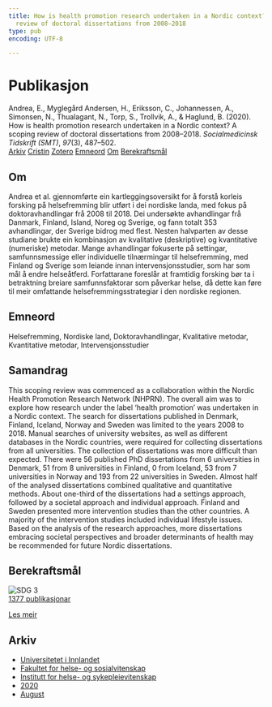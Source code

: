```yaml
---
title: How is health promotion research undertaken in a Nordic context? A scoping
  review of doctoral dissertations from 2008–2018
type: pub
encoding: UTF-8

---
```

<h1>Publikasjon</h1>
<article id="csl-bib-container-HDS6ZNSB" class="csl-bib-container">
  <div class="csl-bib-body"> <div class="csl-entry">Andrea, E., Myglegård Andersen, H., Eriksson, C., Johannessen, A., Simonsen, N., Thualagant, N., Torp, S., Trollvik, A., &#38; Haglund, B. (2020). How is health promotion research undertaken in a Nordic context? A scoping review of doctoral dissertations from 2008–2018. <i>Socialmedicinsk Tidskrift (SMT)</i>, <i>97</i>(3), 487–502.</div> </div>
  <div class="csl-bib-buttons">
    <a href="#taxonomy-article-HDS6ZNSB" alt="archive" class="csl-bib-button">Arkiv</a>
    <a href="https://app.cristin.no/results/show.jsf?id=1824946" alt="Cristin" class="csl-bib-button">Cristin</a>
    <a href="http://zotero.org/groups/5881554/items/HDS6ZNSB" alt="Zotero" class="csl-bib-button">Zotero</a>
    <a href="#keywords-article-HDS6ZNSB" alt="keywords" class="csl-bib-button">Emneord</a>
    <a href="#about-article-HDS6ZNSB" alt="about_pub" class="csl-bib-button">Om</a>
    <a href="#sdg-article-HDS6ZNSB" alt="sdg" class="csl-bib-button">Berekraftsmål</a>
  </div>
  <div id="csl-bib-meta-container-HDS6ZNSB"></div>
</article>
<div id="csl-bib-meta-HDS6ZNSB" class="csl-bib-meta">
  <article id="about-article-HDS6ZNSB" class="about_pub-article">
    <h1>Om</h1>
    Andrea et al. gjennomførte ein kartleggingsoversikt for å forstå korleis forsking på helsefremming blir utført i dei nordiske landa, med fokus på doktoravhandlingar frå 2008 til 2018. Dei undersøkte avhandlingar frå Danmark, Finland, Island, Noreg og Sverige, og fann totalt 353 avhandlingar, der Sverige bidrog med flest. Nesten halvparten av desse studiane brukte ein kombinasjon av kvalitative (deskriptive) og kvantitative (numeriske) metodar. Mange avhandlingar fokuserte på settingar, samfunnsmessige eller individuelle tilnærmingar til helsefremming, med Finland og Sverige som leiande innan intervensjonsstudier, som har som mål å endre helseåtferd. Forfattarane foreslår at framtidig forsking bør ta i betraktning breiare samfunnsfaktorar som påverkar helse, då dette kan føre til meir omfattande helsefremmingsstrategiar i den nordiske regionen.
  </article>
  <article id="keywords-article-HDS6ZNSB" class="keywords-article">
    <h1>Emneord</h1>
    Helsefremming, Nordiske land, Doktoravhandlingar, Kvalitative metodar, Kvantitative metodar, Intervensjonsstudier
  </article>
  <article id="abstract-article-HDS6ZNSB" class="abstract-article">
    <h1>Samandrag</h1>
    This scoping review was commenced as a collaboration within the Nordic Health Promotion Research Network (NHPRN). The overall aim was to explore how research under the label ‘health promotion’ was undertaken in a Nordic context. The search for dissertations published in Denmark, Finland, Iceland, Norway and Sweden was limited to the years 2008 to 2018. Manual searches of university websites, as well as different databases in the Nordic countries, were required for collecting dissertations from all universities. The collection of dissertations was more difficult than expected. There were 56 published PhD dissertations from 6 universities in Denmark, 51 from 8 universities in Finland, 0 from Iceland, 53 from 7 universities in Norway and 193 from 22 universities in Sweden. Almost half of the analysed dissertations combined qualitative and quantitative methods. About one-third of the dissertations had a settings approach, followed by a societal approach and individual approach. Finland and Sweden presented more intervention studies than the other countries. A majority of the intervention studies included individual lifestyle issues. Based on the analysis of the research approaches, more dissertations embracing societal perspectives and broader determinants of health may be recommended for future Nordic dissertations.
  </article>
  <article id="sdg-article-HDS6ZNSB" class="sdg-article">
    <h1>Berekraftsmål</h1>
    <div class="sdg-container"><div id="sdg3" class="sdg">
        <img src="{{< params subfolder >}}images/sdg/sdg03_nn.png" class="image" alt="SDG 3">
        <div class="sdg-overlay">
          <a href="{{< params subfolder >}}nn/archive/?sdg=3#archive" class="sdg-publication-count"><span>1377</span> publikasjonar</a>
          <p><a href="https://fn.no/om-fn/fns-baerekraftsmaal/god-helse-og-livskvalitet?lang=nno-NO" class="sdg-read-more">Les meir</a></p>
        </div>
      </div></div>
  </article>
  <article id="taxonomy-article-HDS6ZNSB" class="taxonomy-article">
    <h1>Arkiv</h1>
    <ul>
      <li><a href="{{< params subfolder >}}nn/archive/?key=3DCRN523">Universitetet i Innlandet</a></li>
      <li><a href="{{< params subfolder >}}nn/archive/?key=IDKFS3MX">Fakultet for helse- og sosialvitenskap</a></li>
      <li><a href="{{< params subfolder >}}nn/archive/?key=GTV4ECMZ">Institutt for helse- og sykepleievitenskap</a></li>
      <li><a href="{{< params subfolder >}}nn/archive/?key=LNJIKLR2">2020</a></li>
      <li><a href="{{< params subfolder >}}nn/archive/?key=MCAHBVNW">August</a></li>
    </ul>
  </article>
</div>
